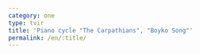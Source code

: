 ```yaml
---
category: one
type: tvir
title: 'Piano cycle "The Carpathians", "Boyko Song"'
permalink: /en/:title/
---
```



